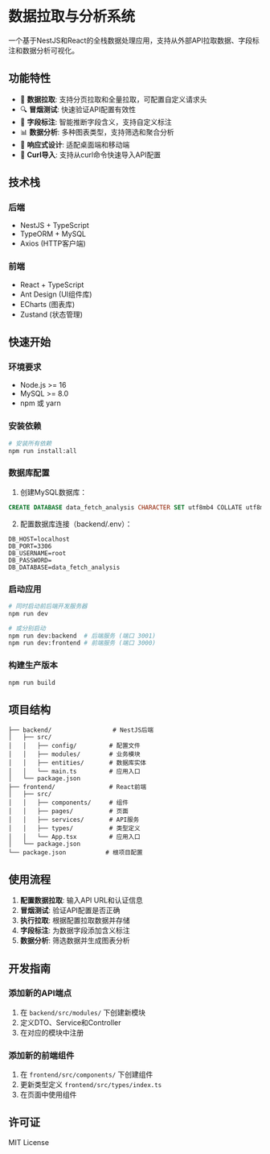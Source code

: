 # 数据拉取与分析系统

一个基于NestJS和React的全栈数据处理应用，支持从外部API拉取数据、字段标注和数据分析可视化。

## 功能特性

- 🚀 **数据拉取**: 支持分页拉取和全量拉取，可配置自定义请求头
- 🔍 **冒烟测试**: 快速验证API配置有效性
- 📝 **字段标注**: 智能推断字段含义，支持自定义标注
- 📊 **数据分析**: 多种图表类型，支持筛选和聚合分析
- 📱 **响应式设计**: 适配桌面端和移动端
- 🔧 **Curl导入**: 支持从curl命令快速导入API配置

## 技术栈

### 后端
- NestJS + TypeScript
- TypeORM + MySQL
- Axios (HTTP客户端)

### 前端
- React + TypeScript
- Ant Design (UI组件库)
- ECharts (图表库)
- Zustand (状态管理)

## 快速开始

### 环境要求

- Node.js >= 16
- MySQL >= 8.0
- npm 或 yarn

### 安装依赖

```bash
# 安装所有依赖
npm run install:all
```

### 数据库配置

1. 创建MySQL数据库：
```sql
CREATE DATABASE data_fetch_analysis CHARACTER SET utf8mb4 COLLATE utf8mb4_unicode_ci;
```

2. 配置数据库连接（backend/.env）：
```env
DB_HOST=localhost
DB_PORT=3306
DB_USERNAME=root
DB_PASSWORD=
DB_DATABASE=data_fetch_analysis
```

### 启动应用

```bash
# 同时启动前后端开发服务器
npm run dev

# 或分别启动
npm run dev:backend  # 后端服务 (端口 3001)
npm run dev:frontend # 前端服务 (端口 3000)
```

### 构建生产版本

```bash
npm run build
```

## 项目结构

```
├── backend/                 # NestJS后端
│   ├── src/
│   │   ├── config/         # 配置文件
│   │   ├── modules/        # 业务模块
│   │   ├── entities/       # 数据库实体
│   │   └── main.ts         # 应用入口
│   └── package.json
├── frontend/               # React前端
│   ├── src/
│   │   ├── components/     # 组件
│   │   ├── pages/          # 页面
│   │   ├── services/       # API服务
│   │   ├── types/          # 类型定义
│   │   └── App.tsx         # 应用入口
│   └── package.json
└── package.json           # 根项目配置
```

## 使用流程

1. **配置数据拉取**: 输入API URL和认证信息
2. **冒烟测试**: 验证API配置是否正确
3. **执行拉取**: 根据配置拉取数据并存储
4. **字段标注**: 为数据字段添加含义标注
5. **数据分析**: 筛选数据并生成图表分析

## 开发指南

### 添加新的API端点

1. 在 `backend/src/modules/` 下创建新模块
2. 定义DTO、Service和Controller
3. 在对应的模块中注册

### 添加新的前端组件

1. 在 `frontend/src/components/` 下创建组件
2. 更新类型定义 `frontend/src/types/index.ts`
3. 在页面中使用组件

## 许可证

MIT License